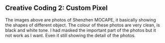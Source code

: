 ## Creative Coding 2: Custom Pixel

The images above are photos of Shenzhen MOCAPE, it basically showing the shapes of different object. The colour of these photos are very clean, is black and white tone.
I had masked the important part of the photos but it not work as I want. Even it still showing the detail of the photos.
